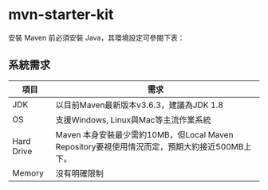 # mvn-starter-kit
安裝 Maven 前必須安裝 Java，其環境設定可參閱下表：

## 系統需求

| 項目       | 需求                                                         |
| ---------- | ------------------------------------------------------------ |
| JDK        | 以目前Maven最新版本v3.6.3，建議為JDK 1.8                     |
| OS         | 支援Windows, Linux與Mac等主流作業系統                        |
| Hard Drive | Maven 本身安裝最少需約10MB，但Local Maven Repository要視使用情況而定，預期大約接近500MB上下。 |
| Memory     | 沒有明確限制                                                 |

